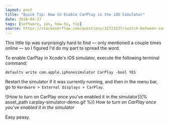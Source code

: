 ```yaml
---
layout: post
title: "Quick Tip: How to Enable CarPlay in the iOS Simulator"
date: 2018-04-27
tags: [software, ios, how-to, tip]
source: https://stackoverflow.com/questions/32723237/switch-between-carplay-and-regular-window-in-ios-simulator
---
```


This little tip was surprisingly hard to find — only mentioned a couple times online — so I figured I'd do my part to spread the word.

To enable CarPlay in Xcode's iOS simulator, execute the following terminal command:

```shell
defaults write com.apple.iphonesimulator CarPlay -bool YES
```

Restart the simulator if it was currently running, and then in the menu bar, go to `Hardware > External Displays > CarPlay`.

![How to turn on CarPlay once you've enabled it in the simulator]({% asset_path carplay-simulator-demo.gif %})
*How to turn on CarPlay once you've enabled it in the simulator*

Easy peasy.
